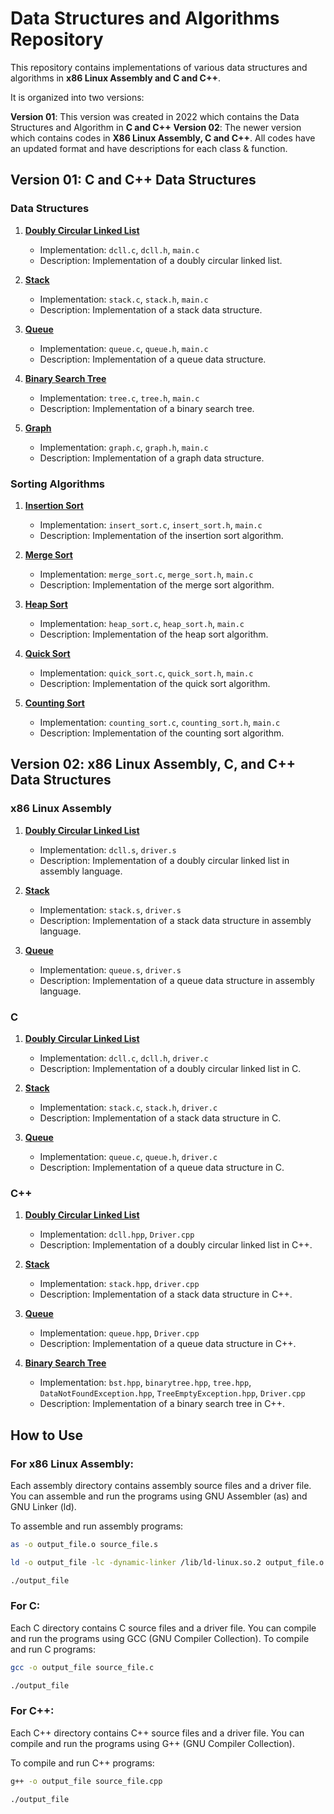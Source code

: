 # Data Structures and Algorithms Repository

This repository contains implementations of various data structures and algorithms in **x86 Linux Assembly and C and C++**. 

It is organized into two versions:

**Version 01**: This version was created in 2022 which contains the Data Structures and Algorithm in **C and C++**
**Version 02**: The newer version which contains codes in **X86 Linux Assembly, C and C++**. All codes have an updated format and have descriptions for each class & function.

## Version 01: C and C++ Data Structures

### Data Structures

1. [**Doubly Circular Linked List**](Version_01/01_C_Data_Structures_And_Algorithm/01_Data_Structures/02_Doubly_Circular_Linked_List)
   - Implementation: `dcll.c`, `dcll.h`, `main.c`
   - Description: Implementation of a doubly circular linked list.

2. [**Stack**](Version_01/01_C_Data_Structures_And_Algorithm/01_Data_Structures/03_Stack)
   - Implementation: `stack.c`, `stack.h`, `main.c`
   - Description: Implementation of a stack data structure.

3. [**Queue**](Version_01/01_C_Data_Structures_And_Algorithm/01_Data_Structures/04_Queue)
   - Implementation: `queue.c`, `queue.h`, `main.c`
   - Description: Implementation of a queue data structure.

4. [**Binary Search Tree**](Version_01/01_C_Data_Structures_And_Algorithm/01_Data_Structures/04_Binary_Search_Tree)
   - Implementation: `tree.c`, `tree.h`, `main.c`
   - Description: Implementation of a binary search tree.

5. [**Graph**](Version_01/01_C_Data_Structures_And_Algorithm/01_Data_Structures/05_Graph)
   - Implementation: `graph.c`, `graph.h`, `main.c`
   - Description: Implementation of a graph data structure.

### Sorting Algorithms

1. [**Insertion Sort**](Version_01/01_C_Data_Structures_And_Algorithm/02_Sorting/01_Insertion_Sort)
   - Implementation: `insert_sort.c`, `insert_sort.h`, `main.c`
   - Description: Implementation of the insertion sort algorithm.

2. [**Merge Sort**](Version_01/01_C_Data_Structures_And_Algorithm/02_Sorting/02_Merge_Sort)
   - Implementation: `merge_sort.c`, `merge_sort.h`, `main.c`
   - Description: Implementation of the merge sort algorithm.

3. [**Heap Sort**](Version_01/01_C_Data_Structures_And_Algorithm/02_Sorting/03_Heap_Sort)
   - Implementation: `heap_sort.c`, `heap_sort.h`, `main.c`
   - Description: Implementation of the heap sort algorithm.

4. [**Quick Sort**](Version_01/01_C_Data_Structures_And_Algorithm/02_Sorting/04_Quick_Sort)
   - Implementation: `quick_sort.c`, `quick_sort.h`, `main.c`
   - Description: Implementation of the quick sort algorithm.

5. [**Counting Sort**](Version_01/01_C_Data_Structures_And_Algorithm/02_Sorting/05_Counting_Sort)
   - Implementation: `counting_sort.c`, `counting_sort.h`, `main.c`
   - Description: Implementation of the counting sort algorithm.

## Version 02: x86 Linux Assembly, C, and C++ Data Structures

### x86 Linux Assembly

1. [**Doubly Circular Linked List**](Version_02/00_Assembly/01_DCLL)
   - Implementation: `dcll.s`, `driver.s`
   - Description: Implementation of a doubly circular linked list in assembly language.

2. [**Stack**](Version_02/00_Assembly/02_Stack)
   - Implementation: `stack.s`, `driver.s`
   - Description: Implementation of a stack data structure in assembly language.

3. [**Queue**](Version_02/00_Assembly/03_Queue)
   - Implementation: `queue.s`, `driver.s`
   - Description: Implementation of a queue data structure in assembly language.

### C

1. [**Doubly Circular Linked List**](Version_02/01_C/01_DoublyCircularLinkedList)
   - Implementation: `dcll.c`, `dcll.h`, `driver.c`
   - Description: Implementation of a doubly circular linked list in C.

2. [**Stack**](Version_02/01_C/02_Stack)
   - Implementation: `stack.c`, `stack.h`, `driver.c`
   - Description: Implementation of a stack data structure in C.

3. [**Queue**](Version_02/01_C/03_Queue)
   - Implementation: `queue.c`, `queue.h`, `driver.c`
   - Description: Implementation of a queue data structure in C.

### C++

1. [**Doubly Circular Linked List**](Version_02/02_CPP/01_DoublyCircularLinkedList)
   - Implementation: `dcll.hpp`, `Driver.cpp`
   - Description: Implementation of a doubly circular linked list in C++.

2. [**Stack**](Version_02/02_CPP/02_Stack)
   - Implementation: `stack.hpp`, `driver.cpp`
   - Description: Implementation of a stack data structure in C++.

3. [**Queue**](Version_02/02_CPP/03_Queue)
   - Implementation: `queue.hpp`, `Driver.cpp`
   - Description: Implementation of a queue data structure in C++.

4. [**Binary Search Tree**](Version_02/02_CPP/04_Binary_Search_Tree)
   - Implementation: `bst.hpp`, `binarytree.hpp`, `tree.hpp`, `DataNotFoundException.hpp`, `TreeEmptyException.hpp`, `Driver.cpp`
   - Description: Implementation of a binary search tree in C++.

## How to Use

### For x86 Linux Assembly:

Each assembly directory contains assembly source files and a driver file. You can assemble and run the programs using GNU Assembler (as) and GNU Linker (ld).

To assemble and run assembly programs:
```bash
as -o output_file.o source_file.s

ld -o output_file -lc -dynamic-linker /lib/ld-linux.so.2 output_file.o driver.o -e entry_point_function

./output_file
```

### For C:

Each C directory contains C source files and a driver file. You can compile and run the programs using GCC (GNU Compiler Collection).
To compile and run C programs:

```bash
gcc -o output_file source_file.c

./output_file
```

### For C++:

Each C++ directory contains C++ source files and a driver file. You can compile and run the programs using G++ (GNU Compiler Collection).

To compile and run C++ programs:
```bash
g++ -o output_file source_file.cpp

./output_file
```

